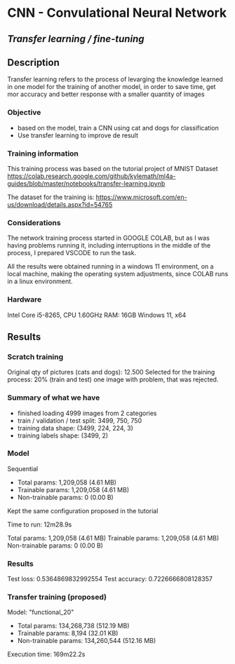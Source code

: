 # **CNN - Convulational Neural Network**
## *Transfer learning / fine-tuning*

## **Description**

Transfer learning refers to the process of levarging the knowledge learned in one model for the training of another model, in order to save time, get mor accuracy and better response with a smaller quantity of images

### Objective
- based on the model, train a CNN using cat and dogs for classification
- Use transfer learning to improve de result

### Training information

This training process was based on the tutorial project of MNIST Dataset
https://colab.research.google.com/github/kylemath/ml4a-guides/blob/master/notebooks/transfer-learning.ipynb 

The dataset for the training is:
https://www.microsoft.com/en-us/download/details.aspx?id=54765

### Considerations

The network training process started in GOOGLE COLAB, but as I was having problems running it, including interruptions in the middle of the process, I prepared VSCODE to run the task.

All the results were obtained running in a windows 11 environment, on a local machine, making the operating system adjustments, since COLAB runs in a linux environment.


### Hardware
Intel Core i5-8265, CPU 1.60GHz
RAM: 16GB
Windows 11, x64

## Results

### Scratch training

Original qty of pictures (cats and dogs): 12.500
Selected for the training process: 20% (train and test)
one image with problem, that was rejected.

### Summary of what we have
- finished loading 4999 images from 2 categories
- train / validation / test split: 3499, 750, 750
- training data shape:  (3499, 224, 224, 3)
- training labels shape:  (3499, 2)

### Model
Sequential
- Total params: 1,209,058 (4.61 MB)
- Trainable params: 1,209,058 (4.61 MB)
- Non-trainable params: 0 (0.00 B)

Kept the same configuration proposed in the tutorial

Time to run: 12m28.9s

 Total params: 1,209,058 (4.61 MB)
 Trainable params: 1,209,058 (4.61 MB)
 Non-trainable params: 0 (0.00 B)


### Results

Test loss: 0.5364869832992554
Test accuracy: 0.7226666808128357


### Transfer training (proposed)

Model: "functional_20"

- Total params: 134,268,738 (512.19 MB)
- Trainable params: 8,194 (32.01 KB)
- Non-trainable params: 134,260,544 (512.16 MB)

Execution time: 169m22.2s

